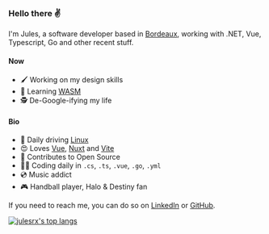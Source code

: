 ### Hello there ✌️

I'm Jules, a software developer based in [Bordeaux](https://www.openstreetmap.org/node/1691675873), working with .NET, Vue, Typescript, Go and other recent stuff.

#### Now

- 🖌️ Working on my design skills
- 🚀 Learning [WASM](https://webassembly.org)
- 🕵 De-Google-ifying my life

#### Bio

- 🐧 Daily driving [Linux](https://ubuntu.com/desktop)
- 😍 Loves [Vue](https://vuejs.org), [Nuxt](https://nuxt.com/) and [Vite](https://vitejs.dev)
- 🌱 Contributes to Open Source
- 👨‍💻 Coding daily in `.cs`, `.ts`, `.vue`, `.go`, `.yml`
- 💿 Music addict
- 🎮 Handball player, Halo & Destiny fan

If you need to reach me, you can do so on [LinkedIn](https://www.linkedin.com/in/jules-raffoux) or [GitHub](https://github.com/julesrx).

[![julesrx's top langs](https://github-readme-stats.vercel.app/api/top-langs?username=julesrx&count_private=true&layout=compact&bg_color=0d1117&border_color=30363d&size_weight=0.5&count_weight=0.5&text_color=c9d1d9&title_color=2ecc71)](https://github.com/julesrx?tab=repositories)
